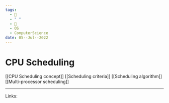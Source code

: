 ```yaml
---
tags:
  - 🌱
  - " "
  - 🔑
  - OS
  - ComputerScience 
date: 05--Jul--2022
---
```


# CPU Scheduling

[[CPU Scheduling concept]]
[[Scheduling criteria]]
[[Scheduling algorithm]]
[[Multi-processor scheduling]]

---
Links: